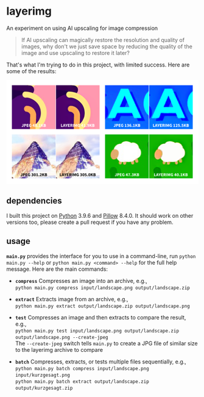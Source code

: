 # layerimg
An experiment on using AI upscaling for image compression

> If AI upscaling can magically restore the resolution and quality of images,
> why don't we just save space by reducing the quality of the image and use upscaling to restore it later?

That's what I'm trying to do in this project, with limited success. Here are some of the results:

![JPEG comparison](demo/jpeg-comparison.png)

## dependencies
I built this project on [Python](https://www.python.org/downloads) 3.9.6 and [Pillow](https://pillow.readthedocs.io/en/stable/installation.html) 8.4.0. It should work on other versions too, please create a pull request if you have any problem.

## usage
**`main.py`** provides the interface for you to use in a command-line, run `python main.py --help` or `python main.py <command> --help` for the full help message.
Here are the main commands:

- **`compress`** Compresses an image into an archive, e.g.,  
`python main.py compress input/landscape.png output/landscape.zip`

- **`extract`** Extracts image from an archive, e.g.,  
`python main.py extract output/landscape.zip output/landscape.png`

- **`test`** Compresses an image and then extracts to compare the result, e.g.,  
`python main.py test input/landscape.png output/landscape.zip output/landscape.png --create-jpeg`  
The `--create-jpeg` switch tells `main.py` to create a JPG file of similar size to the layerimg archive to compare

- **`batch`** Compresses, extracts, or tests multiple files sequentially, e.g.,  
`python main.py batch compress input/landscape.png input/kurzgesagt.png`  
`python main.py batch extract output/landscape.zip output/kurzgesagt.zip`
